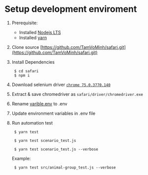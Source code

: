# Setup development enviroment
1. Prerequisite:
    * Installed [Nodejs LTS](https://nodejs.org/en/)
    * Installed [yarn](https://yarnpkg.com/lang/en/docs/install/#windows-stable)

1. Clone source [https://github.com/TamVoMinh/safari.git](https://github.com/TamVoMinh/safari.git)
1. Install Dependencies 
        
        $ cd safari
        $ npm i

1. Download selenium driver [`chrome 75.0.3770.140`](https://sites.google.com/a/chromium.org/chromedriver/downloads)
1. Extract & save chromedriver as `safari/driver/chromedriver.exe`
1. Rename [varible.env](varible.env) to .env
1. Update environment variables in .env file

1. Run automation test
    
        $ yarn test

        $ yarn test scenario_test.js 

        $ yarn test scenario_test.js --verbose

	Example:

		$ yarn test src/animal-group_test.js --verbose


